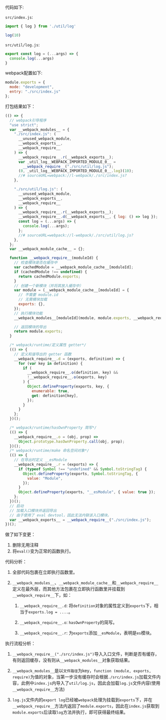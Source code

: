 代码如下:

`src/index.js`:
```js
import { log } from './util/log'

log(10)
```

`src/util/log.js`:
```js
export const log = (...args) => {
  console.log(...args)
}
```

webpack配置如下:

```js
module.exports = {
  mode: "development",
  entry: "./src/index.js"
};
```

打包结果如下：

```js
(() => {
  // webpack引导程序
  "use strict";
  var __webpack_modules__ = {
    "./src/index.js": (
      __unused_webpack_module,
      __webpack_exports__,
      __webpack_require__
    ) => {
      __webpack_require__.r(__webpack_exports__);
      var _util_log__WEBPACK_IMPORTED_MODULE_0__ =
        __webpack_require__("./src/util/log.js");
      (0, _util_log__WEBPACK_IMPORTED_MODULE_0__.log)(10);
      //# sourceURL=webpack://l-webpack/./src/index.js?
    },

    "./src/util/log.js": (
      __unused_webpack_module,
      __webpack_exports__,
      __webpack_require__
    ) => {
      __webpack_require__.r(__webpack_exports__);
      __webpack_require__.d(__webpack_exports__, { log: () => log });
      const log = (...args) => {
        console.log(...args);
      };
      //# sourceURL=webpack://l-webpack/./src/util/log.js?
    },
  };
  var __webpack_module_cache__ = {};

  function __webpack_require__(moduleId) {
    // 检查模块是否在缓存中
    var cachedModule = __webpack_module_cache__[moduleId];
    if (cachedModule !== undefined) {
      return cachedModule.exports;
    }
    // 创建一个新模块（并将其放入缓存中）
    var module = (__webpack_module_cache__[moduleId] = {
      // 不需要 module.id
      // 无需模块加载
      exports: {},
    });
    // 执行模块功能
    __webpack_modules__[moduleId](module, module.exports, __webpack_require__);

    // 返回模块的导出
    return module.exports;
  }

  /* webpack/runtime/定义属性 getter*/
  (() => {
    // 定义和谐导出的 getter 函数
    __webpack_require__.d = (exports, definition) => {
      for (var key in definition) {
        if (
          __webpack_require__.o(definition, key) &&
          !__webpack_require__.o(exports, key)
        ) {
          Object.defineProperty(exports, key, {
            enumerable: true,
            get: definition[key],
          });
        }
      }
    };
  })();

  /* webpack/runtime/hasOwnProperty 简写*/
  (() => {
    __webpack_require__.o = (obj, prop) =>
      Object.prototype.hasOwnProperty.call(obj, prop);
  })();
  /* webpack/runtime/make 命名空间对象*/
  (() => {
    // 在导出时定义 __esModule
    __webpack_require__.r = (exports) => {
      if (typeof Symbol !== "undefined" && Symbol.toStringTag) {
        Object.defineProperty(exports, Symbol.toStringTag, {
          value: "Module",
        });
      }
      Object.defineProperty(exports, "__esModule", { value: true });
    };
  })();
  // 启动
  // 加载入口模块并返回导出
  // 由于使用了 eval devtool，因此无法内联该入口模块。
  var __webpack_exports__ = __webpack_require__("./src/index.js");
})();
```
做了如下变更：

1. 删除无用注释
2. 将`eval()`变为正常的函数执行。

代码分析：

1. 全部代码包裹在立即执行函数里。
2. `__webpack_modules__`、`__webpack_module_cache__`和`__webpack_require__`定义在最外层，而其他方法包裹在立即执行函数里并挂载到`__webpack_require__`下，如：

	1. `__webpack_require__.d`: 将`definition`对象的属性定义到`exports`下，相当于`exports.log = ....`。

	2. `__webpack_require__.o`: `hasOwnProperty`的简写。

	3. `__webpack_require__.r`: 为`exports`添加`__esModule`，表明是`es`模块。

执行流程分析：

1. `__webpack_require__("./src/index.js")`导入入口文件，判断是否有缓存，有则返回缓存，没有则从`__webpack_modules__`对象获取结果。

2. `__webpack_modules__`是以`文件路径`为key，`function (module, exports, require)`为值的对象，当第一步没有缓存时会根据`./src/index.js`加载文件内容，此例中`index.js`内导入了`util/log.js`，因此会加载`log.js`文件内容(使用`__webpack_require__`方法)
3. `log.js`文件内的`export log`已经被`webpack`处理为挂载到`exports`下，并在`__webpack_require__`方法内返回了`module.exports`，因此在`index.js`获取到`module.exports`后读取`log`方法并执行，即可获得最终结果。
